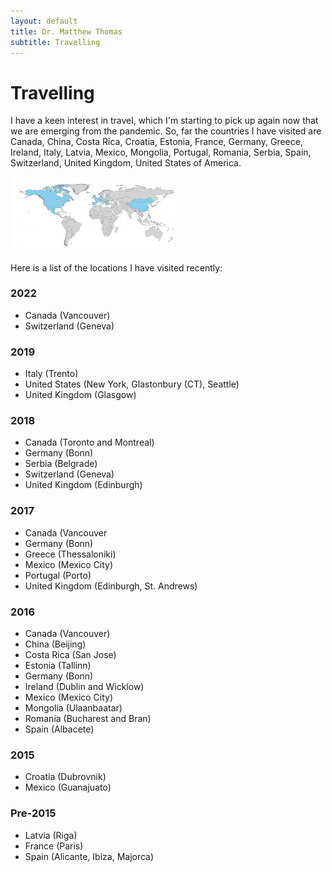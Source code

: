 ```yaml
---
layout: default
title: Dr. Matthew Thomas
subtitle: Travelling
---
```


# Travelling

I have a keen interest in travel, which I'm starting to pick up again now that we are emerging from the pandemic. So, far the countries I have visited are Canada, China, Costa Rica, Croatia, Estonia, France, Germany, Greece, Ireland, Italy, Latvia, Mexico, Mongolia, Portugal, Romania, Serbia, Spain, Switzerland, United Kingdom, United States of America. 

<img style="float: center" align="center" src="./travelling/Map.pdf" alt="A map of countries visited" width = "275" > 

Here is a list of the locations I have visited recently:

### 2022

* Canada (Vancouver)
* Switzerland (Geneva)

### 2019

* Italy (Trento)
* United States (New York, Glastonbury (CT), Seattle)
* United Kingdom (Glasgow)

### 2018

* Canada (Toronto and Montreal)
* Germany (Bonn)
* Serbia (Belgrade)
* Switzerland (Geneva)
* United Kingdom (Edinburgh)

### 2017

* Canada (Vancouver 
* Germany (Bonn)
* Greece (Thessaloniki)
* Mexico (Mexico City)
* Portugal (Porto)
* United Kingdom (Edinburgh, St. Andrews)

### 2016

* Canada (Vancouver)
* China (Beijing)
* Costa Rica (San Jose)
* Estonia (Tallinn)
* Germany (Bonn)
* Ireland (Dublin and Wicklow)
* Mexico (Mexico City)
* Mongolia (Ulaanbaatar)
* Romania (Bucharest and Bran)
* Spain (Albacete)

### 2015

* Croatia (Dubrovnik)
* Mexico (Guanajuato)

### Pre-2015

* Latvia (Riga)
* France (Paris)
* Spain (Alicante, Ibiza, Majorca)

